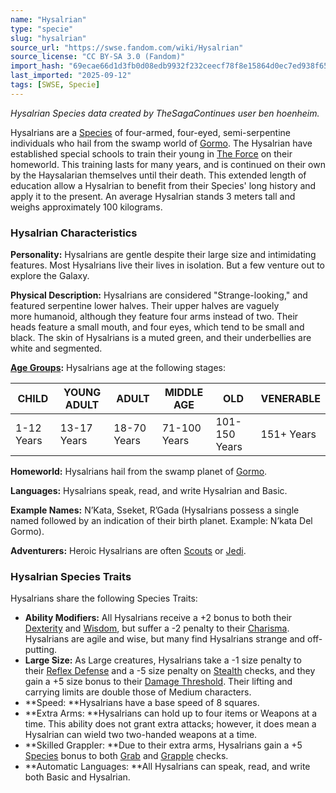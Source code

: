 ```yaml
---
name: "Hysalrian"
type: "specie"
slug: "hysalrian"
source_url: "https://swse.fandom.com/wiki/Hysalrian"
source_license: "CC BY-SA 3.0 (Fandom)"
import_hash: "69ecae66d1d3fb0d08edb9932f232ceecf78f8e15864d0ec7ed938f650499d5f"
last_imported: "2025-09-12"
tags: [SWSE, Specie]
---
```

*Hysalrian Species data created by TheSagaContinues user ben hoenheim.*

Hysalrians are a [Species](https://swse.fandom.com/wiki/Species) of four-armed, four-eyed, semi-serpentine individuals who hail from the swamp world of [Gormo](https://swse.fandom.com/wiki/Gormo). The Hysalrian have established special schools to train their young in [The Force](https://swse.fandom.com/wiki/The_Force) on their homeworld. This training lasts for many years, and is continued on their own by the Haysalarian themselves until their death. This extended length of education allow a Hysalrian to benefit from their Species' long history and apply it to the present. An average Hysalrian stands 3 meters tall and weighs approximately 100 kilograms.

### Hysalrian Characteristics
**Personality:** Hysalrians are gentle despite their large size and intimidating features. Most Hysalrians live their lives in isolation. But a few venture out to explore the Galaxy.

**Physical Description:** Hysalrians are considered "Strange-looking," and featured serpentine lower halves. Their upper halves are vaguely more humanoid, although they feature four arms instead of two. Their heads feature a small mouth, and four eyes, which tend to be small and black. The skin of Hysalrians is a muted green, and their underbellies are white and segmented.

**[Age Groups](https://swse.fandom.com/wiki/Age_Groups):** Hysalrians age at the following stages:

| CHILD | YOUNG ADULT | ADULT | MIDDLE AGE | OLD | VENERABLE |
| --- | --- | --- | --- | --- | --- |
| 1-12 Years | 13-17 Years | 18-70 Years | 71-100 Years | 101-150 Years | 151+ Years |

**Homeworld:** Hysalrians hail from the swamp planet of [Gormo](https://swse.fandom.com/wiki/Gormo).

**Languages:** Hysalrians speak, read, and write Hysalrian and Basic.

**Example Names:** N’Kata, Sseket, R’Gada (Hysalrians possess a single named followed by an indication of their birth planet. Example: N’kata Del Gormo).

**Adventurers:** Heroic Hysalrians are often [Scouts](https://swse.fandom.com/wiki/Scouts) or [Jedi](https://swse.fandom.com/wiki/Jedi).

### Hysalrian Species Traits
Hysalrians share the following Species Traits:
- **Ability Modifiers:** All Hysalrians receive a +2 bonus to both their [Dexterity](https://swse.fandom.com/wiki/Dexterity) and [Wisdom](https://swse.fandom.com/wiki/Wisdom), but suffer a -2 penalty to their [Charisma](https://swse.fandom.com/wiki/Charisma). Hysalrians are agile and wise, but many find Hysalrians strange and off-putting.
- **Large Size:** As Large creatures, Hysalrians take a -1 size penalty to their [Reflex Defense](https://swse.fandom.com/wiki/Reflex_Defense) and a -5 size penalty on [Stealth](https://swse.fandom.com/wiki/Stealth) checks, and they gain a +5 size bonus to their [Damage Threshold](https://swse.fandom.com/wiki/Damage_Threshold). Their lifting and carrying limits are double those of Medium characters.
- **Speed: **Hysalrians have a base speed of 8 squares.
- **Extra Arms: **Hysalrians can hold up to four items or Weapons at a time. This ability does not grant extra attacks; however, it does mean a Hysalrian can wield two two-handed weapons at a time.
- **Skilled Grappler: **Due to their extra arms, Hysalrians gain a +5 [Species](https://swse.fandom.com/wiki/Species) bonus to both [Grab](https://swse.fandom.com/wiki/Grab) and [Grapple](https://swse.fandom.com/wiki/Grapple) checks.
- **Automatic Languages: **All Hysalrians can speak, read, and write both Basic and Hysalrian.
